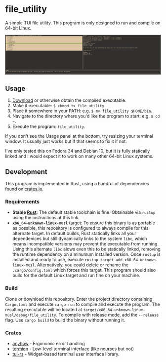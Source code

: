 # file_utility

A simple TUI file utility.  This program is only designed to run and compile on 64-bit Linux.

![screenshot](https://github.com/deciduously/file_utility/blob/main/assets/screen_0.png)

## Usage

1. [Download](https://github.com/deciduously/file_utility/releases) or otherwise obtain the compiled executable.
1. Make it executable: `$ chmod +x file_utility`.
1. Place it somewhere in your PATH: e.g. `$ mv file_utility $HOME/bin`.
1. Navigate to the directory where you'd like the program to start: e.g. `$ cd ~`.
1. Execute the program: `file_utility`.

If you don't see the Usage panel at the bottom, try resizing your terminal window.  It usually just works but if that seems to fix it if not.

I've only tested this on Fedora 34 and Debian 10, but it is fully statically linked and I would expect it to work on many other 64-bit Linux systems.

## Development

This program is implemented in Rust, using a handful of dependencies found on [crates.io](https://crates.io/).

### Requirements

* **Stable [Rust](https://www.rust-lang.org/tools/install)**:  The default stable toolchain is fine.  Obtainable via `rustup` using the instructions at this link.
* **`x86_64-unknown-linux-musl`** target: To ensure this binary is as portable as possible, this repository is configured to always compile for this alternate target.  In default builds, Rust statically links all your dependenices but still dynamically links to the system `libc`, which means incompatible versions may prevent the executable from running.  Using this alternate `libc` alows even this to be statically linked, removing the runtime dependency on a minumum installed version.  Once `rustup` is installed and ready to use, execute `rustup target add x86_64-unknown-linux-musl`.  Alternatively, you could delete or rename the `.cargo/config.toml` which forces this target.  This program should also build for the default Linux target and run fine on your machine.

### Build

Clone or download this repository.  Enter the project directory containing `Cargo.toml` and execute `cargo run` to compile and execute the program.  The resulting executable will be located at `target/x86_64-unknown-linux-musl/debug/file_utility`.  To compile with release mode, add the `--release` flag.  Use `cargo build` to build the binary without running it.

### Crates

* [anyhow](https://github.com/dtolnay/anyhow) - Ergonomic error handling
* [termion](https://gitlab.redox-os.org/redox-os/termion) - Low-level terminal interface (like ncurses but not)
* [tui-rs](https://github.com/fdehau/tui-rs) - Widget-based terminal user interface library.

